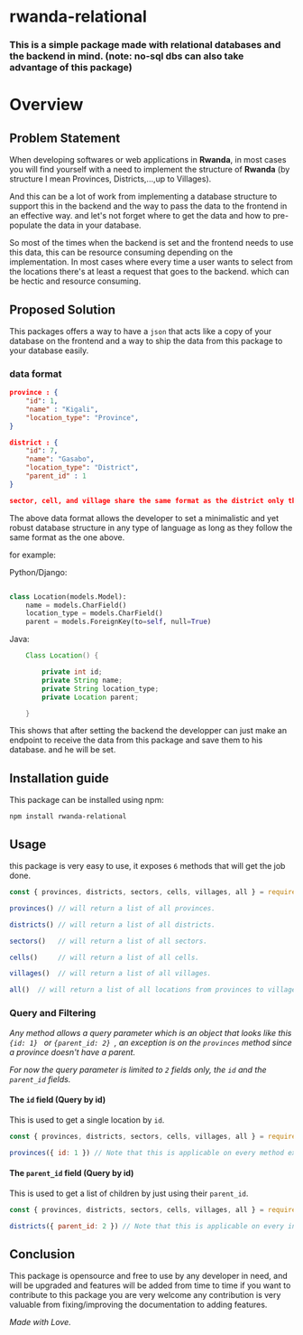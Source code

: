 # rwanda-relational

### This is a simple package made with relational databases and the backend in mind. (note: no-sql dbs can also take advantage of this package)

# Overview

## Problem Statement

When developing softwares or web applications in **Rwanda**, in most cases you will find yourself with a need to implement the structure of **Rwanda** (by structure I mean Provinces, Districts,...,up to Villages). 

And this can be a lot of work from implementing a database structure to support this in the backend and the way to pass the data to the frontend in an effective way. and let's not forget where to get the data and how to pre-populate the data in your database.

So most of the times when the backend is set and the frontend needs to use this data, this can be resource consuming depending on the implementation. In most cases where every time a user wants to select from the locations there's at least a request that goes to the backend. which can be hectic and resource consuming.

## Proposed Solution

This packages offers a way to have a `json` that acts like a copy of your database on the frontend and a way to ship the data from this package to your database easily.

### data format

```json
province : {
    "id": 1,
    "name" : "Kigali",
    "location_type": "Province", 
}

district : {
    "id": 7,
    "name": "Gasabo",
    "location_type": "District",
    "parent_id" : 1
}

sector, cell, and village share the same format as the district only thing that changes is the location_type value.

```

The above data format allows the developer to set a minimalistic and yet robust database structure in any type of language as long as they follow the same format as the one above.

for example:

Python/Django: 

```python

class Location(models.Model):
    name = models.CharField()
    location_type = models.CharField()
    parent = models.ForeignKey(to=self, null=True)

```

Java:

```java
    Class Location() {

        private int id;
        private String name;
        private String location_type;
        private Location parent;

    }
```

This shows that after setting the backend the developper can just make an endpoint to receive the data from this package and save them to his database. and he will be set.

## Installation guide

This package can be installed using npm:

``` npm install rwanda-relational ```

## Usage

this package is very easy to use, it exposes `6` methods that will get the job done.

```js 
const { provinces, districts, sectors, cells, villages, all } = require('rwanda-relational')

provinces() // will return a list of all provinces.

districts() // will return a list of all districts.

sectors()   // will return a list of all sectors.

cells()     // will return a list of all cells.

villages()  // will return a list of all villages.

all()  // will return a list of all locations from provinces to villages.

```





### Query and Filtering


*Any  method allows a query parameter which is an object that looks like this `{id: 1} ` or `{parent_id: 2} `, an exception is on the `provinces` method since a province doesn't have a parent.*

*For now the query parameter is limited to `2` fields only, the `id` and the `parent_id` fields.*

#### The `id` field (Query by id)

This is used to get a single location by `id`.

```js
const { provinces, districts, sectors, cells, villages, all } = require('rwanda-relational')

provinces({ id: 1 }) // Note that this is applicable on every method exposed. 

```

#### The `parent_id` field (Query by id)

This is used to get a list of children by just using their `parent_id`.

```js
const { provinces, districts, sectors, cells, villages, all } = require('rwanda-relational')

districts({ parent_id: 2 }) // Note that this is applicable on every instance that has a parent.

```


## Conclusion

This package is opensource and free to use by any developer in need, and will be upgraded and features will be added from time to time if you want to contribute to this package you are very welcome any contribution is very valuable from fixing/improving the documentation to adding features.

*Made with Love.*